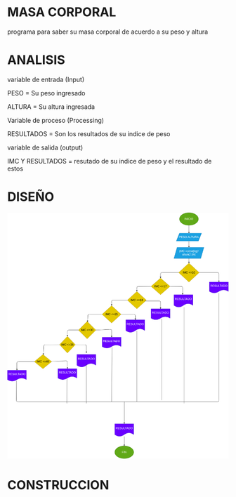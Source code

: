 # MASA CORPORAL

programa para saber su masa corporal de acuerdo a su peso y altura

# ANALISIS

variable de entrada (Input)

PESO = Su peso ingresado

ALTURA = Su altura ingresada

Variable de proceso (Processing) 

RESULTADOS = Son los resultados de su indice de peso

variable  de salida (output)

IMC Y RESULTADOS = resutado de su indice de peso y el resultado de estos

# DISEÑO 
![Diagrama e flujo](diagrama.png "diagrama de flujo")

# CONSTRUCCION